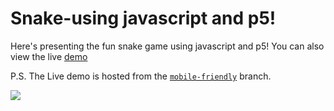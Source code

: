 # Snake-using javascript and p5!

Here's presenting the fun snake game using javascript and p5! You can also view the live [demo](https://pg-snake-game.herokuapp.com/) 

P.S. The Live demo is hosted from the [`mobile-friendly`](https://github.com/prashantgupta24/snake-javascript/tree/mobile_friendly) branch.

![](https://github.com/prashantgupta24/snake-javascript/blob/master/snake.gif)
